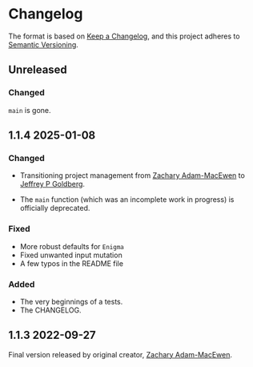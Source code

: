 # Changelog

The format is based on [Keep a Changelog](https://keepachangelog.com/en/1.0.0/),
and this project adheres to [Semantic Versioning](https://semver.org/spec/v2.0.0.html).

## Unreleased

### Changed

`main` is gone.

## 1.1.4 2025-01-08

### Changed

- Transitioning project management from [Zachary Adam-MacEwen](https://github.com/ZAdamMac) to [Jeffrey P Goldberg](https://github.com/jpgoldberg).

- The `main` function (which was an incomplete work in progress) is officially deprecated.

### Fixed

- More robust defaults for `Enigma`
- Fixed unwanted input mutation
- A few typos in the README file

### Added

- The very beginnings of a tests.
- The CHANGELOG.

## 1.1.3 2022-09-27

Final version released by original creator, [Zachary Adam-MacEwen](https://github.com/ZAdamMac).
